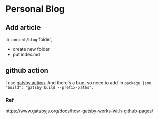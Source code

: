 # Personal Blog

## Add article

in `content/blog` folder,

- create new folder
- put index.md

## github action

I use [gatsby action](https://github.com/enriikke/gatsby-gh-pages-action).
And there's a bug, so need to add in `package.json`.
`"build": "gatsby build --prefix-paths",`

### Ref

https://www.gatsbyjs.org/docs/how-gatsby-works-with-github-pages/
